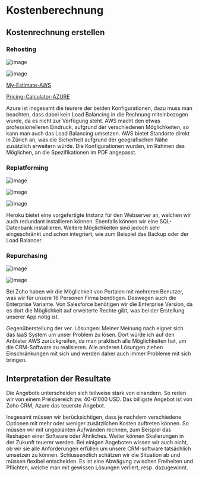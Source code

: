 # Kostenberechnung

## Kostenrechnung erstellen

### Rehosting

![image](AWS-Pricing.png)

![image](Azure-Pricing.png)

[My-Estimate-AWS](My-Estimate-AWS.json)

[Pricing-Calculator-AZURE](Pricing-Calculator-AZURE.pdf)

Azure ist insgesamt die teurere der beiden Konfigurationen, dazu muss man beachten, dass dabei kein Load Balancing in die Rechnung miteinbezogen wurde, da es nicht zur Verfügung steht.
AWS macht den etwas professionelleren Eindruck, aufgrund der verschiedenen Möglichkeiten, so kann man auch das Load Balancing umsetzen. AWS bietet Standorte direkt in Zürich an, was die Sicherheit aufgrund der geografischen Nähe zusätzlich erweitern würde.
Die Konfigurationen wurden, im Rahmen des Möglichen, an die Spezifikationen im PDF angepasst.

### Replatforming

![image](Heroku1.png)

![image](Heroku2.png)

![image](Heroku3.png)

Heroku bietet eine vorgefertigte Instanz für den Webserver an, welchen wir auch redundant installieren können. Ebenfalls können wir eine SQL-Datenbank installieren.
Weitere Möglichkeiten sind jedoch sehr eingeschränkt und schon integriert, wie zum Beispiel das Backup oder der Load Balancer.

### Repurchasing

![image](Zoho-CRM.png)

![image](Salesforce.png)

Bei Zoho haben wir die Möglichkeit von Portalen mit mehreren Benutzer, was wir für unsere 16 Personen Firma benötigen. Deswegen auch die Enterprise Variante.
Von Salesforce benötigen wir die Enterprise Version, da es dort die Möglichkeit auf erweiterte Rechte gibt, was bei der Erstellung unserer App nötig ist.

Gegenüberstellung der ver. Lösungen:
Meiner Meinung nach eignet sich das IaaS System um unser Problem zu lösen. Dort würde ich auf den Anbieter AWS zurückgreifen, da man praktisch alle Möglichkeiten hat, um die CRM-Software zu realisieren. Alle anderen Lösungen ziehen Einschränkungen mit sich und werden daher auch immer Probleme mit sich bringen.

## Interpretation der Resultate

Die Angebote unterscheiden sich teilweise stark von einandern. So reden wir von einem Preisbereich zw. 40-6'000 USD.
Das billigste Angebot ist von Zoho CRM, Azure das teuerste Angebot.

Insgesamt müssen wir berücksichtigen, dass je nachdem verschiedene Optionen mit mehr oder weniger zusätzlichen Kosten auftreten können.
So müssen wir mit ungeplanten Aufwänden rechnen, zum Beispiel das Reshapen einer Software oder Ähnliches. Weiter können Skalierungen in der Zukunft teuerer werden.
Bei einigen Angeboten wissen wir auch nicht, ob wir sie alle Anforderungen erfüllen um unsere CRM-software tatsächlich umsetzen zu können.
Schlussendlich schätzen wir die Situation ab und müssen flexibel entscheiden. Es ist eine Abwägung zwischen Freiheiten und Pflichten, welche man mit gewissen Lösungen verliert, resp. dazugewinnt.